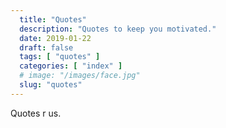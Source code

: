 ```yaml
---
  title: "Quotes"
  description: "Quotes to keep you motivated."
  date: 2019-01-22
  draft: false
  tags: [ "quotes" ]
  categories: [ "index" ]
  # image: "/images/face.jpg"
  slug: "quotes"
---
```


Quotes r us.